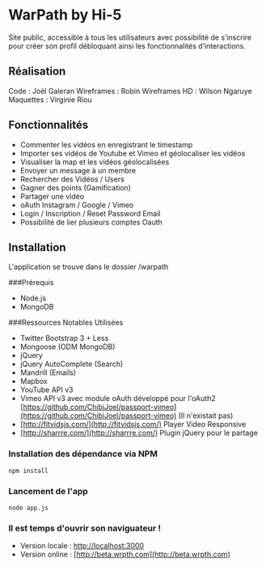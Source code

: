WarPath by Hi-5
====

Site public, accessible à tous les utilisateurs avec possibilité de s’inscrire pour créer son profil débloquant ainsi les fonctionnalités d’interactions.

Réalisation
------
Code : Joël Galeran
Wireframes : Robin
Wireframes HD : Wilson Ngaruye
Maquettes : Virginie Riou

Fonctionnalités
------
- Commenter les vidéos en enregistrant le timestamp
- Importer  ses vidéos de Youtube et Vimeo et géolocaliser les vidéos
- Visualiser la map et les vidéos géolocalisées
- Envoyer un message à un membre
- Rechercher des Vidéos / Users
- Gagner des points (Gamification)
- Partager une vidéo
- oAuth Instagram / Google / Vimeo
- Login / Inscription / Reset Password Email
- Possibilité de lier plusieurs comptes Oauth

Installation
------
L'application se trouve dans le dossier /warpath

###Prérequis
- Node.js
- MongoDB

###Ressources Notables Utilisées
- Twitter Bootstrap 3 + Less
- Mongoose (ODM MongoDB)
- jQuery
- jQuery AutoComplete (Search)
- Mandrill (Emails)
- Mapbox
- YouTube API v3
- Vimeo API v3 avec module oAuth développé pour l'oAuth2 [https://github.com/ChibiJoel/passport-vimeo](https://github.com/ChibiJoel/passport-vimeo) (Il n'existait pas)
- [http://fitvidsjs.com/](http://fitvidsjs.com/) Player Video Responsive
- [http://sharrre.com/](http://sharrre.com/) Plugin jQuery pour le partage

### Installation des dépendance via NPM
```
npm install
```
### Lancement de l'app
```
node app.js
```
### Il est temps d'ouvrir son naviguateur !
- Version locale : [http://localhost:3000](http://localhost:3000)
- Version online : [http://beta.wrpth.com](http://beta.wrpth.com)
